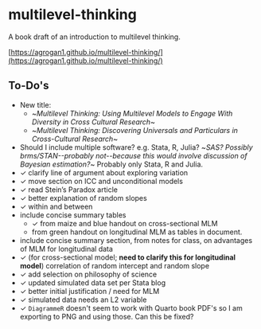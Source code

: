 # multilevel-thinking

A book draft of an introduction to multilevel thinking. 

[https://agrogan1.github.io/multilevel-thinking/](https://agrogan1.github.io/multilevel-thinking/)

## To-Do's

* New title: 
    + ~*Multilevel Thinking: Using Multilevel Models to Engage With Diversity in Cross Cultural Research*~
    + ~*Multilevel Thinking: Discovering Universals and Particulars in Cross-Cultural Research*~
* Should I include multiple software? e.g. Stata, R, Julia? ~*SAS? Possibly brms/STAN--probably not--because this would involve discussion of Bayesian estimation?*~ Probably only Stata, R and Julia.
* ✓ clarify line of argument about exploring variation
* ✓ move section on ICC and unconditional models
* ✓ read Stein’s Paradox article
* ✓ better explanation of random slopes
* ✓ within and between
* include concise summary tables
    + ✓ from maize and blue handout on cross-sectional MLM
    + from green handout on longitudinal MLM as tables in document.
* include concise summary section, from notes for class, on advantages of MLM for longitudinal data
* ✓ (for cross-sectional model; **need to clarify this for longitudinal model**) correlation of random intercept and random slope
* ✓ add selection on philosophy of science
* ✓ updated simulated data set per Stata blog
* ✓ better initial justification / need for MLM
* ✓ simulated data needs an L2 variable
* ✓ `DiagrammeR` doesn't seem to work with Quarto book PDF's so I am exporting to PNG and using those. Can this be fixed? 

